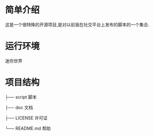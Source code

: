 # 简单介绍
  这是一个很特殊的开源项目,是对以前我在社交平台上发布的脚本的一个集合.

# 运行环境
  迷你世界
  
# 项目结构

├── script     脚本 

├── doc        文档

├── LICENSE    许可证

└── README.md  帮助

